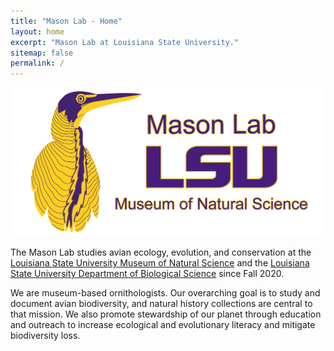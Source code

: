 ```yaml
---
title: "Mason Lab - Home"
layout: home
excerpt: "Mason Lab at Louisiana State University."
sitemap: false
permalink: /
---
```


<center>
<img src="/resources/Tigrisoma_v2.png" width="600" class="marginauto">
</center>

The Mason Lab studies avian ecology, evolution, and conservation at the [Louisiana State University Museum of Natural Science](http://https://www.lsu.edu/mns/) and the [Louisiana State University Department of Biological Science](https://www.lsu.edu/science/biosci/) since Fall 2020. 

We are museum-based ornithologists. Our overarching goal is to study and document avian biodiversity, and natural history collections are central to that mission. We also promote stewardship of our planet through education and outreach to increase ecological and evolutionary literacy and mitigate biodiversity loss. 